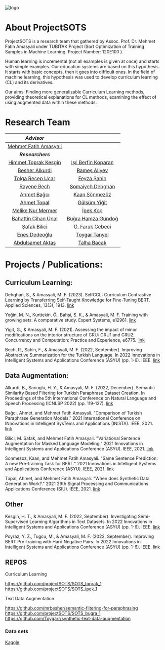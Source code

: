 ![logo](https://user-images.githubusercontent.com/72475872/149357794-9b05e5ac-c29b-431e-a4da-d3c9392d2d2b.png)


# About ProjectSOTS

ProjectSOTS is a research team that gathered by Assoc. Prof. Dr. Mehmet Fatih Amasyali under TUBITAK Project (Sort Optimization of Training Samples in Machine Learning, Project Number: 120E100 ).

Human learning is incremental (not all examples is given at once) and starts with simple examples. Our education systems are based on this hypothesis. It starts with basic concepts, then it goes into difficult ones. In the field of machine learning, this hypothesis was used to develop curriculum learning (CL) and its derivatives.

Our aims: Finding more generalizable Curriculum Learning methods, providing theoretical explanations for CL methods, examining the effect of using augmented data within these methods.


# Research Team
| *Advisor* | |
| :-: |  :-: |
| [Mehmet Fatih Amasyali](https://sites.google.com/view/mfatihamasyali/) | |
|  ***Researchers*** | |
| [Himmet Toprak Kesgin](https://avesis.yildiz.edu.tr/tkesgin)  |  [Işıl Berfin Koparan](https://github.com/isilberfin)  |
| [Besher Alkurdi](https://github.com/mrbesher/) |[Rameş Aliyev](https://rames.dev/) |
| [Tolga Recep Uçar]() |[Feyza Şahin]() |
| [Rayene Bech]() | [Somaiyeh Dehghan]() |
| [Ahmet Bağcı]() | [Kaan Sönmezöz]() |
| [Ahmet Topal]() | [Gülsüm Yiğit]() |
| [Melike Nur Mermer]() | [İpek Koç](https://github.com/ip-ek) |
| [Bahattin Cihan Ünal]() | [Buğra Hamza Gündoğ](https://github.com/BugraHamza)|
| [Şafak Bilici](https://github.com/safakkbilici) | [Ö. Faruk Cebeci]() |
| [Enes Dedeoğlu]()  | [Toygar Tanyel](https://github.com/Toygarr) |
| [Abdulsamet Aktaş](https://avesis.marmara.edu.tr/abdulsamet.aktas) | [Talha Bacak]() |


# Projects / Publications:

## Curriculum Learning:

Dehghan, S., & Amasyali, M. F. (2023). SelfCCL: Curriculum Contrastive Learning by Transferring Self-Taught Knowledge for Fine-Tuning BERT. Applied Sciences, 13(3), 1913. [link](https://www.mdpi.com/2076-3417/13/3/1913)

Yeğin, M. N., Kurttekin, Ö., Bahşi, S. K., & Amasyali, M. F. Training with growing sets: A comparative study. Expert Systems, e12961. [link](https://onlinelibrary.wiley.com/doi/abs/10.1111/exsy.12961)

Yigit, G., & Amasyali, M. F. (2021). Assessing the impact of minor modifications on the interior structure of GRU: GRU1 and GRU2. Concurrency and Computation: Practice and Experience, e6775. [link](https://onlinelibrary.wiley.com/doi/abs/10.1002/cpe.6775)

Bech, R., Sahin, F., & Amasyali, M. F. (2022, September). Improving Abstractive Summarization for the Turkish Language. In 2022 Innovations in Intelligent Systems and Applications Conference (ASYU) (pp. 1-6). IEEE. [link](https://ieeexplore.ieee.org/abstract/document/9925328)

## Data Augmentation:

Alkurdi, B., Sarioglu, H. Y., & Amasyali, M. F. (2022, December). Semantic Similarity Based Filtering for Turkish Paraphrase Dataset Creation. In Proceedings of the 5th International Conference on Natural Language and Speech Processing (ICNLSP 2022) (pp. 119-127). [link](https://aclanthology.org/2022.icnlsp-1.14.pdf)

Bağcı, Ahmet, and Mehmet Fatih Amasyali. "Comparison of Turkish Paraphrase Generation Models." 2021 International Conference on INnovations in Intelligent SysTems and Applications (INISTA). IEEE, 2021. [link](https://ieeexplore.ieee.org/abstract/document/9548335)

Bilici, M. Şafak, and Mehmet Fatih Amasyali. "Variational Sentence Augmentation for Masked Language Modeling." 2021 Innovations in Intelligent Systems and Applications Conference (ASYU). IEEE, 2021. [link](https://ieeexplore.ieee.org/abstract/document/9599089) 

Sonmezoz, Kaan, and Mehmet Fatih Amasyali. "Same Sentence Prediction: A new Pre-training Task for BERT." 2021 Innovations in Intelligent Systems and Applications Conference (ASYU). IEEE, 2021. [link](https://ieeexplore.ieee.org/abstract/document/9598954)

Topal, Ahmet, and Mehmet Fatih Amasyali. "When does Synthetic Data Generation Work?." 2021 29th Signal Processing and Communications Applications Conference (SIU). IEEE, 2021. [link](https://ieeexplore.ieee.org/abstract/document/9477956)

## Other

Kesgin, H. T., & Amasyali, M. F. (2022, September). Investigating Semi-Supervised Learning Algorithms in Text Datasets. In 2022 Innovations in Intelligent Systems and Applications Conference (ASYU) (pp. 1-6). IEEE. [link](https://ieeexplore.ieee.org/abstract/document/9925410)

Poyraz, Y. Z., Tugcu, M., & Amasyali, M. F. (2022, September). Improving BERT Pre-training with Hard Negative Pairs. In 2022 Innovations in Intelligent Systems and Applications Conference (ASYU) (pp. 1-6). IEEE. [link](https://ieeexplore.ieee.org/abstract/document/9925395)

## REPOS

Curriculum Learning

https://github.com/projectSOTS/SOTS_toprak_1<br />
https://github.com/projectSOTS/SOTS_ipek_1

Text Data Augmentation

https://github.com/mrbesher/semantic-filtering-for-paraphrasing
https://github.com/projectSOTS/SOTS_bugra_1<br />
https://github.com/Toygarr/synthetic-text-data-augmentation

### Data sets

[Kaggle](https://www.kaggle.com/toygarr/datasets-for-natural-language-processing)

